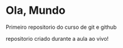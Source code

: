 # Ola, Mundo
Primeiro repositorio do curso de git e github

repositorio criado durante a aula ao vivo!
